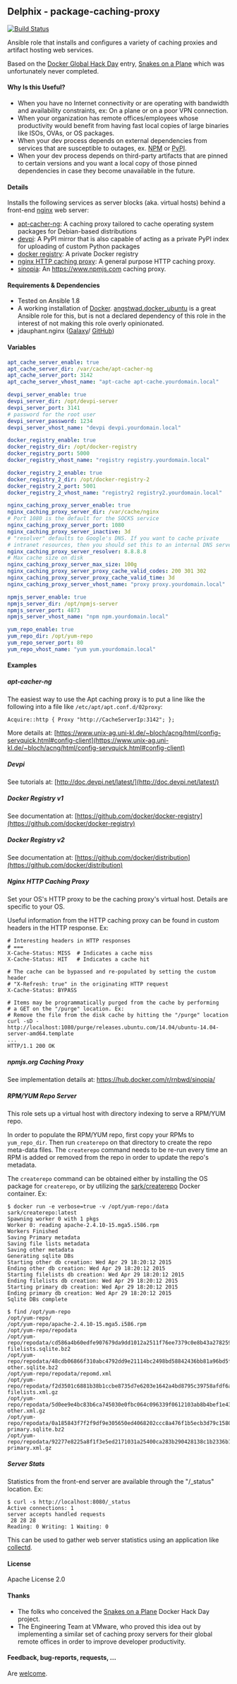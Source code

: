 ## Delphix - package-caching-proxy

[![Build Status](https://travis-ci.org/delphix/ansible-package-caching-proxy.svg?branch=master)](https://travis-ci.org/delphix/ansible-package-caching-proxy)

Ansible role that installs and configures a variety of caching proxies and
artifact hosting web services.

Based on the [Docker Global Hack Day](https://www.docker.com/community/globalhackday)
entry, [Snakes on a Plane](https://github.com/hughdbrown/snakes-on-a-plane)
which was unfortunately never completed.

#### Why Is this Useful?

* When you have no Internet connectivity or are operating with bandwidth and
availability constraints, ex: On a plane or on a poor VPN connection.
* When your organization has remote offices/employees whose productivity would
benefit from having fast local copies of large binaries like ISOs, OVAs, or OS
packages.
* When your dev process depends on external dependencies from services that are
susceptible to outages, ex. [NPM](https://www.npmjs.com) or
[PyPI](https://pypi.python.org).
* When your dev process depends on third-party artifacts that are pinned to
certain versions and you want a local copy of those pinned dependencies in case
they become unavailable in the future.

#### Details

Installs the following services as server blocks (aka. virtual hosts) behind a
front-end [nginx](http://nginx.org) web server:

* [apt-cacher-ng](https://www.unix-ag.uni-kl.de/~bloch/acng/): A caching proxy
tailored to cache operating system packages for Debian-based distributions
* [devpi](http://doc.devpi.net): A PyPI mirror that is also capable of acting as
a private PyPI index for uploading of custom Python packages
* [docker registry](https://github.com/docker/docker-registry): A private Docker
registry
* [nginx HTTP caching proxy](http://nginx.com/resources/admin-guide/caching/): A
general purpose HTTP caching proxy.
* [sinopia](https://github.com/rlidwka/sinopia): An https://www.npmjs.com
caching proxy.

#### Requirements & Dependencies
* Tested on Ansible 1.8
* A working installation of [Docker](https://www.docker.com).
[angstwad.docker_ubuntu](https://galaxy.ansible.com/list#/roles/292) is a great
Ansible role for this, but is not a declared dependency of this role in the
interest of not making this role overly opinionated.
* jdauphant.nginx ([Galaxy](https://galaxy.ansible.com/list#/roles/466)/
[GitHub](https://github.com/jdauphant/ansible-role-nginx))

#### Variables

```yaml
apt_cache_server_enable: true
apt_cache_server_dir: /var/cache/apt-cacher-ng
apt_cache_server_port: 3142
apt_cache_server_vhost_name: "apt-cache apt-cache.yourdomain.local"

devpi_server_enable: true
devpi_server_dir: /opt/devpi-server
devpi_server_port: 3141
# password for the root user
devpi_server_password: 1234
devpi_server_vhost_name: "devpi devpi.yourdomain.local"

docker_registry_enable: true
docker_registry_dir: /opt/docker-registry
docker_registry_port: 5000
docker_registry_vhost_name: "registry registry.yourdomain.local"

docker_registry_2_enable: true
docker_registry_2_dir: /opt/docker-registry-2
docker_registry_2_port: 5001
docker_registry_2_vhost_name: "registry2 registry2.yourdomain.local"

nginx_caching_proxy_server_enable: true
nginx_caching_proxy_server_dir: /var/cache/nginx
# Port 1080 is the default for the SOCKS service
nginx_caching_proxy_server_port: 1080
nginx_caching_proxy_server_inactive: 3d
# "resolver" defaults to Google's DNS. If you want to cache private
# intranet resources, then you should set this to an internal DNS server.
nginx_caching_proxy_server_resolver: 8.8.8.8
# Max cache size on disk
nginx_caching_proxy_server_max_size: 100g
nginx_caching_proxy_server_proxy_cache_valid_codes: 200 301 302
nginx_caching_proxy_server_proxy_cache_valid_time: 3d
nginx_caching_proxy_server_vhost_name: "proxy proxy.yourdomain.local"

npmjs_server_enable: true
npmjs_server_dir: /opt/npmjs-server
npmjs_server_port: 4873
npmjs_server_vhost_name: "npm npm.yourdomain.local"

yum_repo_enable: true
yum_repo_dir: /opt/yum-repo
yum_repo_server_port: 80
yum_repo_vhost_name: "yum yum.yourdomain.local"
```

#### Examples

##### apt-cacher-ng

The easiest way to use the Apt caching proxy is to put a line like the following
into a file like `/etc/apt/apt.conf.d/02proxy`:

```
Acquire::http { Proxy "http://CacheServerIp:3142"; };
```

More details at:
[https://www.unix-ag.uni-kl.de/~bloch/acng/html/config-servquick.html#config-client](https://www.unix-ag.uni-kl.de/~bloch/acng/html/config-servquick.html#config-client)

##### Devpi
See tutorials at: [http://doc.devpi.net/latest/](http://doc.devpi.net/latest/)

##### Docker Registry v1
See documentation at:
[https://github.com/docker/docker-registry](https://github.com/docker/docker-registry)

##### Docker Registry v2
See documentation at:
[https://github.com/docker/distribution](https://github.com/docker/distribution)


##### Nginx HTTP Caching Proxy

Set your OS's HTTP proxy to be the caching proxy's virtual host. Details are
specific to your OS.

Useful information from the HTTP caching proxy can be found in custom headers
in the HTTP response. Ex:

```
# Interesting headers in HTTP responses
# ===
X-Cache-Status: MISS  # Indicates a cache miss
X-Cache-Status: HIT   # Indicates a cache hit

# The cache can be bypassed and re-populated by setting the custom header
# "X-Refresh: true" in the originating HTTP request
X-Cache-Status: BYPASS

# Items may be programmatically purged from the cache by performing
# a GET on the "/purge" location. Ex:
# Remove the file from the disk cache by hitting the "/purge" location
curl -sD - http://localhost:1080/purge/releases.ubuntu.com/14.04/ubuntu-14.04-server-amd64.template
...
HTTP/1.1 200 OK
```

##### npmjs.org Caching Proxy

See implementation details at: https://hub.docker.com/r/rnbwd/sinopia/

##### RPM/YUM Repo Server

This role sets up a virtual host with directory indexing to serve a RPM/YUM
repo.

In order to populate the RPM/YUM repo, first copy your RPMs to `yum_repo_dir`.
Then run `createrepo` on that directory to create the repo meta-data files.
The `createrepo` command needs to be re-run every time an RPM is added or
removed from the repo in order to update the repo's metadata.

The `createrepo` command can be obtained either by installing the OS package
for `createrepo`, or by utilizing the
[sark/createrepo](https://registry.hub.docker.com/u/sark/createrepo/) Docker
container. Ex:

```
$ docker run -e verbose=true -v /opt/yum-repo:/data sark/createrepo:latest
Spawning worker 0 with 1 pkgs
Worker 0: reading apache-2.4.10-15.mga5.i586.rpm
Workers Finished
Saving Primary metadata
Saving file lists metadata
Saving other metadata
Generating sqlite DBs
Starting other db creation: Wed Apr 29 18:20:12 2015
Ending other db creation: Wed Apr 29 18:20:12 2015
Starting filelists db creation: Wed Apr 29 18:20:12 2015
Ending filelists db creation: Wed Apr 29 18:20:12 2015
Starting primary db creation: Wed Apr 29 18:20:12 2015
Ending primary db creation: Wed Apr 29 18:20:12 2015
Sqlite DBs complete

$ find /opt/yum-repo
/opt/yum-repo/
/opt/yum-repo/apache-2.4.10-15.mga5.i586.rpm
/opt/yum-repo/repodata
/opt/yum-repo/repodata/cd586a4b60edfe907679da9dd1012a2511f76ee7379c0e8b43a278259c683c7f-filelists.sqlite.bz2
/opt/yum-repo/repodata/48cdb06866f310abc4792dd9e21114bc2498bd58842436bb81a96bd5fa3855eb-other.sqlite.bz2
/opt/yum-repo/repodata/repomd.xml
/opt/yum-repo/repodata/f2d3501c6881b38b1ccbe8735d7e6203e1642a4bd8795c39758afdf6a4555f4f-filelists.xml.gz
/opt/yum-repo/repodata/5d0ee9e4bc83b6ca745030e0fbc064c096339f0612103ab8b4bef1e43964fb4a-other.xml.gz
/opt/yum-repo/repodata/0a185843f7f2f9df9e305650ed4068202ccc8a476f1b5ecb3d79c1580fd1cfee-primary.sqlite.bz2
/opt/yum-repo/repodata/92277e8225a8f1f3e5ed2171031a25400ca283b290428138c1b2336b144db493-primary.xml.gz
```

##### Server Stats

Statistics from the front-end server are available through the "/_status"
location. Ex:

```
$ curl -s http://localhost:8080/_status
Active connections: 1
server accepts handled requests
 28 28 28
Reading: 0 Writing: 1 Waiting: 0
```

This can be used to gather web server statistics using an application like
[collectd](https://collectd.org/wiki/index.php/Plugin:nginx).

#### License

Apache License 2.0

#### Thanks
* The folks who conceived the
[Snakes on a Plane](https://github.com/hughdbrown/snakes-on-a-plane) Docker
Hack Day project.
* The Engineering Team at VMware, who proved this idea out by implementing a
similar set of caching proxy servers for their global remote offices in order
to improve developer productivity.

#### Feedback, bug-reports, requests, ...
Are [welcome](https://github.com/delphix/ansible-package-caching-proxy).
